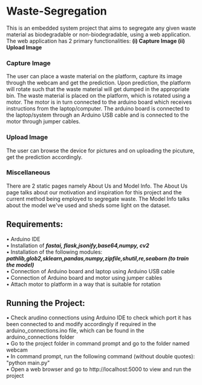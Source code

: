# Waste-Segregation  
This is an embedded system project that aims to segregate any given waste material as biodegradable or non-biodegradable, using a web application. The web application has 2 primary functionalities: **(i) Capture Image (ii) Upload Image**   

### Capture Image  
The user can place a waste material on the platform, capture its image through the webcam and get the prediction. Upon prediction, the platform will rotate such that the waste material will get dumped in the appropriate bin. The waste material is placed on the platform, which is rotated using a motor. The motor is in turn connected to the arduino board which receives instructions from the laptop/computer. The arduino board is connected to the laptop/system through an Arduino USB cable and is connected to the motor through jumper cables. 

### Upload Image   
The user can browse the device for pictures and on uploading the picuture, get the prediction accordingly. 

### Miscellaneous  
There are 2 static pages namely About Us and Model Info. The About Us page talks about our motivation and inspiration for this project and the current method being employed to segregate waste. The Model Info talks about the model we've used and sheds some light on the dataset.  

## Requirements:   
• Arduino IDE  
• Installation of _**fastai, flask,jsonify,base64,numpy, cv2**_      
• Installation of the following modules: _**pathlib,glob2,sklearn,pandas,numpy,zipfile,shutil,re,seaborn (to train the model)**_  
• Connection of Arduino board and laptop using Arduino USB cable  
• Connection of Arduino board and motor using jumper cables  
• Attach motor to platform in a way that is suitable for rotation  

## Running the Project:   
• Check arudino connections using Arduino IDE to check which port it has been connected to and modify accordingly if required in the arduino_connections.ino file, which can be found in the arduino_connections folder  
• Go to the project folder in command prompt and go to the folder named webcam  
• In command prompt, run the following command (without double quotes): "python main.py"  
• Open a web browser and go to http://localhost:5000 to view and run the project  
